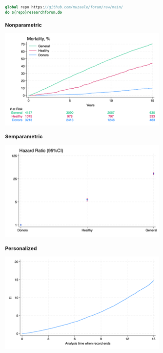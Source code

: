 ```stata
global repo https://github.com/muzaale/forum/raw/main/
do ${repo}researchforum.do
```    
### Nonparametric
![](risk.png)

### Semparametric
![](hr.png)

### Personalized
![](personalized.png)

